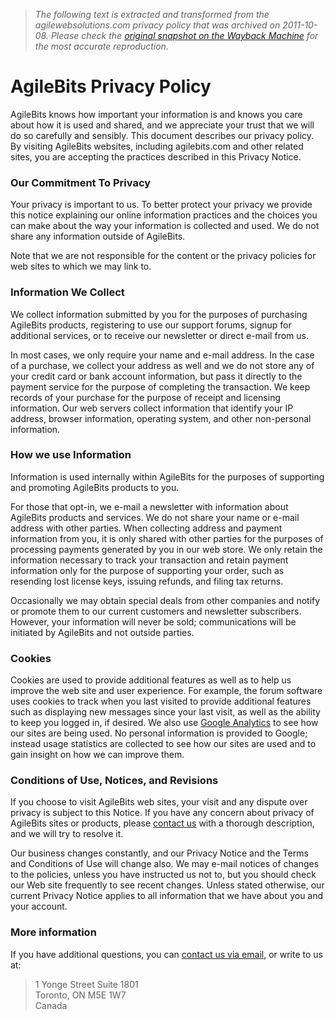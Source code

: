 > *The following text is extracted and transformed from the agilewebsolutions.com privacy policy that was archived on 2011-10-08. Please check the [original snapshot on the Wayback Machine](https://web.archive.org/web/20111008085609id_/https%3A//agilebits.com/home/privacy) for the most accurate reproduction.*

# AgileBits Privacy Policy

AgileBits knows how important your information is and knows you care about how it is used and shared, and we appreciate your trust that we will do so carefully and sensibly. This document describes our privacy policy. By visiting AgileBits websites, including agilebits.com and other related sites, you are accepting the practices described in this Privacy Notice.

### Our Commitment To Privacy

Your privacy is important to us. To better protect your privacy we provide this notice explaining our online information practices and the choices you can make about the way your information is collected and used. We do not share any information outside of AgileBits.

Note that we are not responsible for the content or the privacy policies for web sites to which we may link to.

### Information We Collect

We collect information submitted by you for the purposes of purchasing AgileBits products, registering to use our support forums, signup for additional services, or to receive our newsletter or direct e-mail from us.

In most cases, we only require your name and e-mail address. In the case of a purchase, we collect your address as well and we do not store any of your credit card or bank account information, but pass it directly to the payment service for the purpose of completing the transaction. We keep records of your purchase for the purpose of receipt and licensing information. Our web servers collect information that identify your IP address, browser information, operating system, and other non-personal information.

### How we use Information

Information is used internally within AgileBits for the purposes of supporting and promoting AgileBits products to you.

For those that opt-in, we e-mail a newsletter with information about AgileBits products and services. We do not share your name or e-mail address with other parties. When collecting address and payment information from you, it is only shared with other parties for the purposes of processing payments generated by you in our web store. We only retain the information necessary to track your transaction and retain payment information only for the purpose of supporting your order, such as resending lost license keys, issuing refunds, and filing tax returns.

Occasionally we may obtain special deals from other companies and notify or promote them to our current customers and newsletter subscribers. However, your information will never be sold; communications will be initiated by AgileBits and not outside parties.

### Cookies

Cookies are used to provide additional features as well as to help us improve the web site and user experience. For example, the forum software uses cookies to track when you last visited to provide additional features such as displaying new messages since your last visit, as well as the ability to keep you logged in, if desired. We also use [Google Analytics](http://www.google.com/analytics/) to see how our sites are being used. No personal information is provided to Google; instead usage statistics are collected to see how our sites are used and to gain insight on how we can improve them.

### Conditions of Use, Notices, and Revisions

If you choose to visit AgileBits web sites, your visit and any dispute over privacy is subject to this Notice. If you have any concern about privacy of AgileBits sites or products, please [contact us](http://agilebits.com/contact_us) with a thorough description, and we will try to resolve it.

Our business changes constantly, and our Privacy Notice and the Terms and Conditions of Use will change also. We may e-mail notices of changes to the policies, unless you have instructed us not to, but you should check our Web site frequently to see recent changes. Unless stated otherwise, our current Privacy Notice applies to all information that we have about you and your account.

### More information

If you have additional questions, you can [contact us via email](http://agilebits.com/contact_us), or write to us at:

> 1 Yonge Street Suite 1801  
>  Toronto, ON M5E 1W7  
>  Canada
